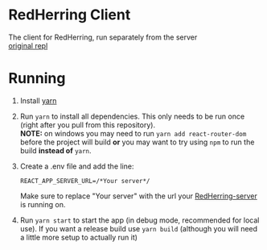 # RedHerring Client
The client for RedHerring, run separately from the server   
[original repl](https://repl.it/@DashL/RedHerringClient)

# Running
1. Install [yarn](https://classic.yarnpkg.com/en/docs/install/)
2. Run `yarn` to install all dependencies. This only needs to be run once (right after you pull from this repository).   
    **NOTE:** on windows you may need to run `yarn add react-router-dom` before the project will build **or** you may want to try using `npm` to run the build **instead of** `yarn`.

3. Create a .env file and add the line:
    ```
    REACT_APP_SERVER_URL=/*Your server*/
    ```
    Make sure to replace "Your server" with the url your [RedHerring-server](https://github.com/Dash-L/RedHerring/tree/main/RedHerringServer) is running on.
   
4. Run `yarn start` to start the app (in debug mode, recommended for local use). If you want a release build use `yarn build` (although you will need a little more setup to actually run it)

